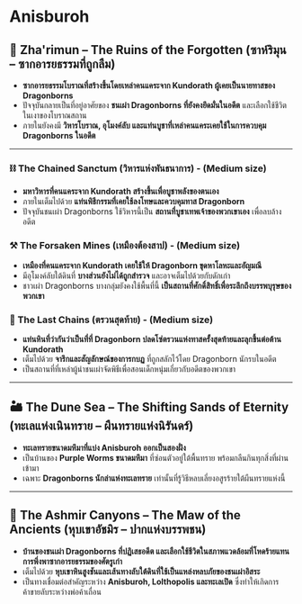 # **Anisburoh**

## **🏺 Zha'rimun – The Ruins of the Forgotten (ซาห์ริมุน – ซากอารยธรรมที่ถูกลืม)**

* **ซากอารยธรรมโบราณที่สร้างขึ้นโดยเหล่าคนแคระจาก Kundorath ผู้เคยเป็นนายทาสของ Dragonborns**  
* ปัจจุบันกลายเป็นที่อยู่อาศัยของ **ชนเผ่า Dragonborns ที่ยังคงยึดมั่นในอดีต** และเลือกใช้ชีวิตในเงาของโบราณสถาน  
* ภายในยังคงมี **วิหารโบราณ, อุโมงค์ลับ และแท่นบูชาที่เหล่าคนแคระเคยใช้ในการควบคุม Dragonborns ในอดีต**

---

### **⛓ The Chained Sanctum (วิหารแห่งพันธนาการ) \- (Medium size)**

* **มหาวิหารที่คนแคระจาก Kundorath สร้างขึ้นเพื่อบูชาพลังของตนเอง**  
* ภายในเต็มไปด้วย **แท่นพิธีกรรมที่เคยใช้ลงโทษและควบคุมทาส Dragonborn**  
* ปัจจุบันชนเผ่า Dragonborns ใช้วิหารนี้เป็น **สถานที่บูชาเทพเจ้าของพวกเขาเอง** เพื่อลบล้างอดีต

### **⚒ The Forsaken Mines (เหมืองต้องสาป) \- (Medium size)**

* **เหมืองที่คนแคระจาก Kundorath เคยใช้ให้ Dragonborn ขุดหาโลหะและอัญมณี**  
* มีอุโมงค์ลับใต้ดินที่ **บางส่วนยังไม่ได้ถูกสำรวจ** และอาจเต็มไปด้วยกับดักเก่า  
* ชาวเผ่า Dragonborns บางกลุ่มยังคงใช้พื้นที่นี้ **เป็นสถานที่ศักดิ์สิทธิ์เพื่อระลึกถึงบรรพบุรุษของพวกเขา**

### **🐉 The Last Chains (ตรวนสุดท้าย) \- (Medium size)**

* **แท่นหินที่ว่ากันว่าเป็นที่ที่ Dragonborn ปลดโซ่ตรวนแห่งทาสครั้งสุดท้ายและลุกขึ้นต่อต้าน Kundorath**  
* เต็มไปด้วย **จารึกและสัญลักษณ์ของการกบฏ** ที่ถูกสลักไว้โดย Dragonborn นักรบในอดีต  
* เป็นสถานที่ที่เหล่าผู้นำชนเผ่าจัดพิธีเพื่อสอนเด็กหนุ่มเกี่ยวกับอดีตของพวกเขา

---

## **🏜 The Dune Sea – The Shifting Sands of Eternity (ทะเลแห่งเนินทราย – ผืนทรายแห่งนิรันดร์)**

* **ทะเลทรายขนาดมหึมาที่แบ่ง Anisburoh ออกเป็นสองฝั่ง**  
* เป็นบ้านของ **Purple Worms ขนาดมหึมา** ที่ซ่อนตัวอยู่ใต้พื้นทราย พร้อมกลืนกินทุกสิ่งที่ผ่านเข้ามา  
* เฉพาะ **Dragonborns นักล่าแห่งทะเลทราย** เท่านั้นที่รู้วิธีหลบเลี่ยงอสูรร้ายใต้ผืนทรายแห่งนี้

---

## **🦂 The Ashmir Canyons – The Maw of the Ancients (หุบเขาอัชมิร – ปากแห่งบรรพชน)**

* **บ้านของชนเผ่า Dragonborns ที่ปฏิเสธอดีต และเลือกใช้ชีวิตในสภาพแวดล้อมที่โหดร้ายแทนการพึ่งพาซากอารยธรรมของศัตรูเก่า**  
* เต็มไปด้วย **หุบเขาหินสูงชันและเส้นทางลับใต้ดินที่ใช้เป็นแหล่งหลบภัยของชนเผ่าอิสระ**  
* เป็นทางเชื่อมต่อสำคัญระหว่าง **Anisburoh, Lolthopolis และทะเลเปิด** ซึ่งทำให้เกิดการค้าขายลับระหว่างพ่อค้าเถื่อน